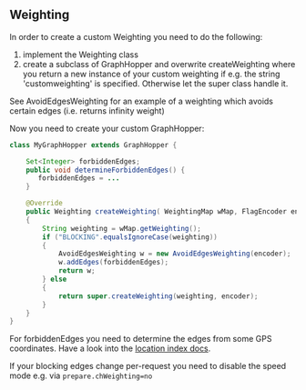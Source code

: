 ## Weighting

In order to create a custom Weighting you need to do the following:

 1. implement the Weighting class
 2. create a subclass of GraphHopper and overwrite createWeighting where you return a new instance of your custom weighting if e.g. the string 'customweighting' is specified. Otherwise let the super class handle it.

See AvoidEdgesWeighting for an example of a weighting which avoids certain edges (i.e. returns infinity weight)

Now you need to create your custom GraphHopper:

```java
class MyGraphHopper extends GraphHopper {

    Set<Integer> forbiddenEdges;
    public void determineForbiddenEdges() {
       forbiddenEdges = ...
    }

    @Override
    public Weighting createWeighting( WeightingMap wMap, FlagEncoder encoder )
    {
        String weighting = wMap.getWeighting();
        if ("BLOCKING".equalsIgnoreCase(weighting)) 
        {
            AvoidEdgesWeighting w = new AvoidEdgesWeighting(encoder);
            w.addEdges(forbiddenEdges);
            return w;
        } else 
        {
            return super.createWeighting(weighting, encoder);
        }
    }
}
```

For forbiddenEdges you need to determine the edges from some GPS coordinates. 
Have a look into the [location index docs](./location-index.md). 

If your blocking edges change per-request you need to disable the speed mode e.g. via `prepare.chWeighting=no`
